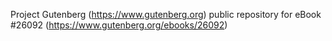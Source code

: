 Project Gutenberg (https://www.gutenberg.org) public repository for eBook #26092 (https://www.gutenberg.org/ebooks/26092)
